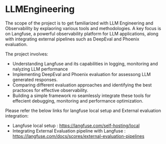 # LLMEngineering

The scope of the project is to get familiarized with LLM Engineering and Observability by explaoring various tools and methodologies.
A key focus is on Langfuse, a powerful observability platform for LLM applications, along with integrating external pipelines such as DeepEval and Phoenix evaluation.

The project involves:
* Understanding Langfuse and its capabilities in logging, monitoring and nalyzing LLM performance
* Implementing DeepEval and Phoenix evaluation for assessong LLM generated responses.
* Comparing different evaluation approaches and identifying the best practoces for effective observability.
* Building a simple framework ro seamlessly integrate these tools for effecient debugging, monitoring and performance optimization.

Please refer the below links for langfuse local setup and External evaluation integration:
* Langfuse local setup : https://langfuse.com/self-hosting/local
* Integrating External Evaluation pipeline with Langfuse : https://langfuse.com/docs/scores/external-evaluation-pipelines
